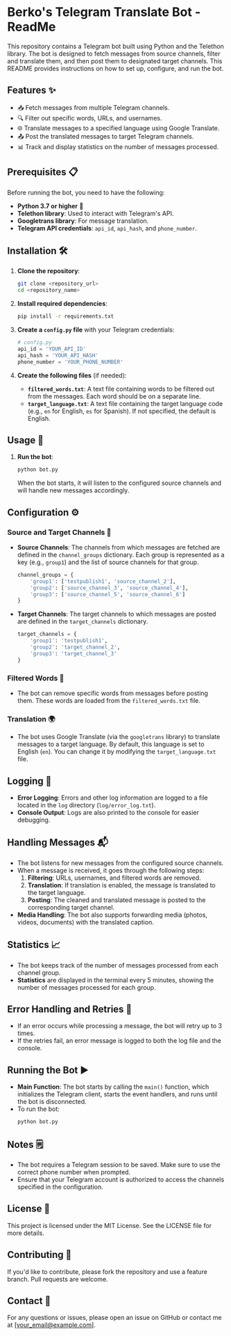 # Berko's Telegram Translate Bot - ReadMe
This repository contains a Telegram bot built using Python and the Telethon library. The bot is designed to fetch messages from source channels, filter and translate them, and then post them to designated target channels. This README provides instructions on how to set up, configure, and run the bot.

## Features ✨
- 📥 Fetch messages from multiple Telegram channels.
- 🔍 Filter out specific words, URLs, and usernames.
- 🌐 Translate messages to a specified language using Google Translate.
- 📤 Post the translated messages to target Telegram channels.
- 📊 Track and display statistics on the number of messages processed.

## Prerequisites 📋
Before running the bot, you need to have the following:

- **Python 3.7 or higher** 🐍
- **Telethon library**: Used to interact with Telegram's API.
- **Googletrans library**: For message translation.
- **Telegram API credentials**: `api_id`, `api_hash`, and `phone_number`.

## Installation 🛠️

1. **Clone the repository**:
   ```bash
   git clone <repository_url>
   cd <repository_name>
   ```

2. **Install required dependencies**:
   ```bash
   pip install -r requirements.txt
   ```

3. **Create a `config.py` file** with your Telegram credentials:
   ```python
   # config.py
   api_id = 'YOUR_API_ID'
   api_hash = 'YOUR_API_HASH'
   phone_number = 'YOUR_PHONE_NUMBER'
   ```

4. **Create the following files** (if needed):
   - **`filtered_words.txt`**: A text file containing words to be filtered out from the messages. Each word should be on a separate line.
   - **`target_language.txt`**: A text file containing the target language code (e.g., `en` for English, `es` for Spanish). If not specified, the default is English.

## Usage 🚀

1. **Run the bot**:
   ```bash
   python bot.py
   ```

   When the bot starts, it will listen to the configured source channels and will handle new messages accordingly.

## Configuration ⚙️

### Source and Target Channels 📡
- **Source Channels**: The channels from which messages are fetched are defined in the `channel_groups` dictionary. Each group is represented as a key (e.g., `group1`) and the list of source channels for that group.
  ```python
  channel_groups = {
      'group1': ['testpublish1', 'source_channel_2'],
      'group2': ['source_channel_3', 'source_channel_4'],
      'group3': ['source_channel_5', 'source_channel_6']
  }
  ```
- **Target Channels**: The target channels to which messages are posted are defined in the `target_channels` dictionary.
  ```python
  target_channels = {
      'group1': 'testpublish1',
      'group2': 'target_channel_2',
      'group3': 'target_channel_3'
  }
  ```

### Filtered Words 🚫
- The bot can remove specific words from messages before posting them. These words are loaded from the `filtered_words.txt` file.

### Translation 🌍
- The bot uses Google Translate (via the `googletrans` library) to translate messages to a target language. By default, this language is set to English (`en`). You can change it by modifying the `target_language.txt` file.

## Logging 📝
- **Error Logging**: Errors and other log information are logged to a file located in the `log` directory (`log/error_log.txt`).
- **Console Output**: Logs are also printed to the console for easier debugging.

## Handling Messages 📬
- The bot listens for new messages from the configured source channels.
- When a message is received, it goes through the following steps:
  1. **Filtering**: URLs, usernames, and filtered words are removed.
  2. **Translation**: If translation is enabled, the message is translated to the target language.
  3. **Posting**: The cleaned and translated message is posted to the corresponding target channel.
- **Media Handling**: The bot also supports forwarding media (photos, videos, documents) with the translated caption.

## Statistics 📈
- The bot keeps track of the number of messages processed from each channel group.
- **Statistics** are displayed in the terminal every 5 minutes, showing the number of messages processed for each group.

## Error Handling and Retries 🔄
- If an error occurs while processing a message, the bot will retry up to 3 times.
- If the retries fail, an error message is logged to both the log file and the console.

## Running the Bot ▶️
- **Main Function**: The bot starts by calling the `main()` function, which initializes the Telegram client, starts the event handlers, and runs until the bot is disconnected.
- To run the bot:
  ```bash
  python bot.py
  ```

## Notes 🗒️
- The bot requires a Telegram session to be saved. Make sure to use the correct phone number when prompted.
- Ensure that your Telegram account is authorized to access the channels specified in the configuration.

## License 📜
This project is licensed under the MIT License. See the LICENSE file for more details.

## Contributing 🤝
If you'd like to contribute, please fork the repository and use a feature branch. Pull requests are welcome.

## Contact 📧
For any questions or issues, please open an issue on GitHub or contact me at [your_email@example.com].
